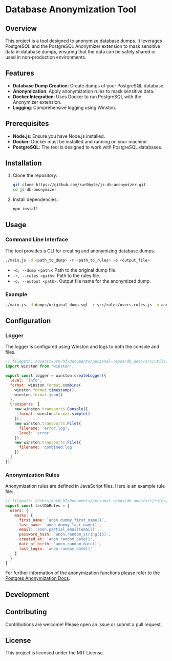 # Database Anonymization Tool

## Overview

This project is a tool designed to anonymize database dumps. It leverages PostgreSQL and the PostgreSQL Anonymizer extension to mask sensitive data in database dumps, ensuring that the data can be safely shared or used in non-production environments.

## Features

- **Database Dump Creation**: Create dumps of your PostgreSQL database.
- **Anonymization**: Apply anonymization rules to mask sensitive data.
- **Docker Integration**: Uses Docker to run PostgreSQL with the Anonymizer extension.
- **Logging**: Comprehensive logging using Winston.

## Prerequisites

- **Node.js**: Ensure you have Node.js installed.
- **Docker**: Docker must be installed and running on your machine.
- **PostgreSQL**: The tool is designed to work with PostgreSQL databases.

## Installation

1. Clone the repository:
   ```sh
   git clone https://github.com/kur0byte/js-db-anonymizer.git
   cd js-db-anonymizer
   ```

2. Install dependencies:
   ```sh
   npm install
   ```

## Usage

### Command Line Interface

The tool provides a CLI for creating and anonymizing database dumps.

```sh
./main.js -d <path_to_dump> -r <path_to_rules> -o <output_file>
```

- `-d, --dump <path>`: Path to the original dump file.
- `-r, --rules <path>`: Path to the rules file.
- `-o, --output <path>`: Output file name for the anonymized dump.

### Example

```sh
./main.js -d dumps/original_dump.sql -r src/rules/users.rules.js -o anonymized_dump
```

## Configuration

### Logger

The logger is configured using Winston and logs to both the console and files.

```javascript
// filepath: /Users/kur0-hf/Documents/personal-repos/db_anon/src/utils/logger.js
import winston from 'winston';

export const logger = winston.createLogger({
  level: 'info',
  format: winston.format.combine(
    winston.format.timestamp(),
    winston.format.json()
  ),
  transports: [
    new winston.transports.Console({
      format: winston.format.simple()
    }),
    new winston.transports.File({ 
      filename: 'error.log', 
      level: 'error' 
    }),
    new winston.transports.File({ 
      filename: 'combined.log' 
    })
  ]
});
```

### Anonymization Rules

Anonymization rules are defined in JavaScript files. Here is an example rule file:

```javascript
// filepath: /Users/kur0-hf/Documents/personal-repos/db_anon/src/rules/users.rules.js
export const testDbRules = {
  users: {
    masks: {
      first_name: `anon.dummy_first_name()`,
      last_name: `anon.dummy_last_name()`,
      email: 'anon.partial_email(email)',
      password_hash: `anon.random_string(15)`,
      created_at: 'anon.random_date()',
      date_of_birth: 'anon.random_date()',
      last_login: 'anon.random_date()'
    }
  }
}
```
For further information of the anonymization functions please refer to the [Postgres Anonymization Docs](https://postgresql-anonymizer.readthedocs.io/en/stable/masking_functions/).

## Development

<!-- ### Project Structure

- `src/utils`: Utility functions including logger and configuration loaders.
- `src/services`: Core services for dumping and anonymizing databases.
- `src/rules`: Anonymization rules.
- `main.js`: Entry point for the CLI. -->

<!-- ### Running Tests -->

<!-- To run tests, use the following command: -->

<!-- ```sh
npm test
``` -->

## Contributing

Contributions are welcome! Please open an issue or submit a pull request.

## License

This project is licensed under the MIT License.
